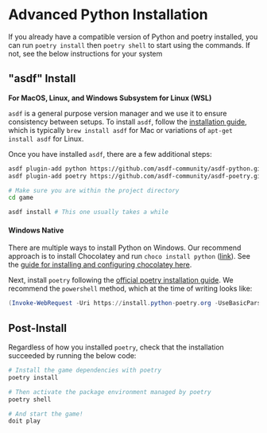 # Advanced Python Installation

If you already have a compatible version of Python and poetry installed, you can run `poetry install` then `poetry shell` to start using the commands. If not, see the below instructions for your system

## "asdf" Install

**For MacOS, Linux, and Windows Subsystem for Linux (WSL)**

`asdf` is a general purpose version manager and we use it to ensure consistency between setups. To install `asdf`, follow the [installation guide](https://asdf-vm.com/guide/getting-started.html), which is typically `brew install asdf` for Mac or variations of `apt-get install asdf` for Linux.

Once you have installed `asdf`, there are a few additional steps:

```sh
asdf plugin-add python https://github.com/asdf-community/asdf-python.git
asdf plugin-add poetry https://github.com/asdf-community/asdf-poetry.git

# Make sure you are within the project directory
cd game

asdf install # This one usually takes a while
```

#### Windows Native

There are multiple ways to install Python on Windows. Our recommend approach is to install Chocolatey and run `choco install python` ([link](https://community.chocolatey.org/packages/python)). See the [guide for installing and configuring chocolatey here](https://chocolatey.org/install).

Next, install `poetry` following the [official poetry installation guide](https://python-poetry.org/docs/#installing-with-the-official-installer). We recommend the `powershell` method, which at the time of writing looks like:

```powershell
(Invoke-WebRequest -Uri https://install.python-poetry.org -UseBasicParsing).Content | py -
```

## Post-Install

Regardless of how you installed `poetry`, check that the installation succeeded by running the below code:

```sh
# Install the game dependencies with poetry
poetry install

# Then activate the package environment managed by poetry
poetry shell

# And start the game!
doit play
```

<!-- 
## Developer Notes:

Recommended order for the hidden doit tasks

```sh
prdr _format _test _check_types _build_diagrams _check
```
-->
